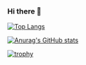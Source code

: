 ### Hi there 👋

<!--
**texdeath/texdeath** is a ✨ _special_ ✨ repository because its `README.md` (this file) appears on your GitHub profile.

Here are some ideas to get you started:

- 🔭 I’m currently working on ...
- 🌱 I’m currently learning ...
- 👯 I’m looking to collaborate on ...
- 🤔 I’m looking for help with ...
- 💬 Ask me about ...
- 📫 How to reach me: ...
- 😄 Pronouns: ...
- ⚡ Fun fact: ...
-->

[![Top Langs](https://github-readme-stats.vercel.app/api/top-langs/?username={名前}
)](https://github.com/anuraghazra/github-readme-stats)

[![Anurag's GitHub stats](https://github-readme-stats.vercel.app/api?username=texdeath&theme=chartreuse-dark&show_icons=true
)](https://github.com/texdeath/github-readme-stats)

[![trophy](https://github-profile-trophy.vercel.app/?username=texdeath&margin-w=15)](https://github.com/texdeath/github-profile-trophy)


